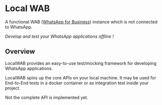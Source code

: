 # Local WAB

A functional WAB ([WhatsApp for Business](https://developers.facebook.com/docs/whatsapp)) 
instance which is not connected to WhatsApp.

_Develop and test your WhatsApp applications offline !_


## Overview

LocalWAB provides an easy-to-use test/mocking framework for developing WhatsApp applications.

LocalWAB spins up the core APIs on your local machine. It may be used for End-to-End tests in a 
docker container or as integration test inside your project.

Not the complete API is implemented yet.

